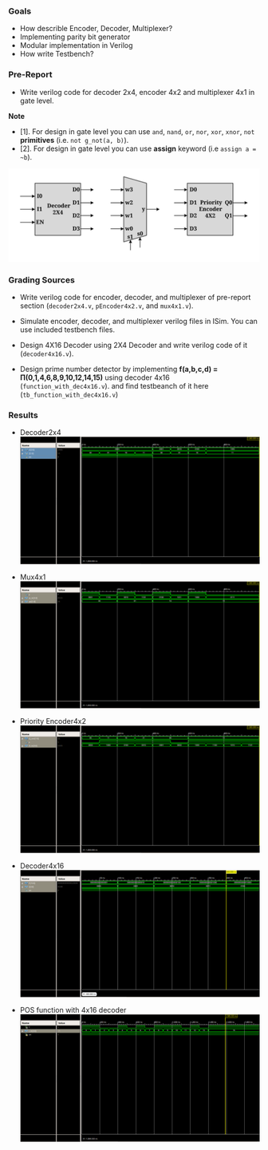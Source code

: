 ### Goals

- How describle Encoder, Decoder, Multiplexer?
- Implementing parity bit generator 
- Modular implementation in Verilog
- How write Testbench?


### Pre-Report
* Write verilog code for decoder 2x4, encoder 4x2 and multiplexer 4x1 in gate level.

**Note**
* [1]. For design in gate level you can use `and`, `nand`, `or`, `nor`, `xor`, `xnor`, `not` **primitives** (i.e. `not g_not(a, b)`).
* [2]. For design in gate level you can use **assign** keyword (i.e `assign a = ~b`).


![ENCODER, DECODER, MULTIPLEXER](./Results/components.svg)

### Grading Sources

* Write verilog code for encoder, decoder, and multiplexer of pre-report section (`decoder2x4.v`, `pEncoder4x2.v`, and `mux4x1.v`).

* Simulate encoder, decoder, and multiplexer verilog files in ISim. You can use included testbench files.

* Design 4X16 Decoder using 2X4 Decoder and write verilog code of it (`decoder4x16.v`).

* Design prime number detector by implementing **f(a,b,c,d) = &#928;(0,1,4,6,8,9,10,12,14,15)** using decoder 4x16 (`function_with_dec4x16.v`). and find testbeanch of it here (`tb_function_with_dec4x16.v`)

### Results
- Decoder2x4
![DECODER2x4](./Results/img1.png)

- Mux4x1
![MULTIPLAXER](./Results/img2.png)

- Priority Encoder4x2
![PRIENCODER](./Results/img3.png)


- Decoder4x16
![DECODER4x16](./Results/img4.png)


- POS function with 4x16 decoder
![FUNCTION](./Results/img5.png)
